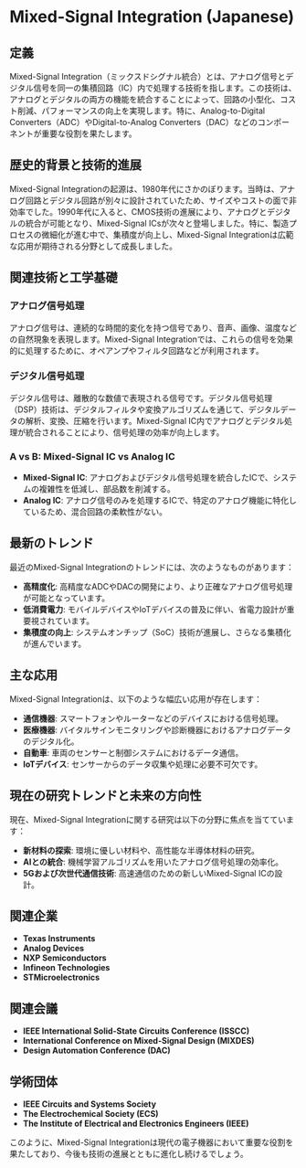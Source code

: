 # Mixed-Signal Integration (Japanese)

## 定義

Mixed-Signal Integration（ミックスドシグナル統合）とは、アナログ信号とデジタル信号を同一の集積回路（IC）内で処理する技術を指します。この技術は、アナログとデジタルの両方の機能を統合することによって、回路の小型化、コスト削減、パフォーマンスの向上を実現します。特に、Analog-to-Digital Converters（ADC）やDigital-to-Analog Converters（DAC）などのコンポーネントが重要な役割を果たします。

## 歴史的背景と技術的進展

Mixed-Signal Integrationの起源は、1980年代にさかのぼります。当時は、アナログ回路とデジタル回路が別々に設計されていたため、サイズやコストの面で非効率でした。1990年代に入ると、CMOS技術の進展により、アナログとデジタルの統合が可能となり、Mixed-Signal ICsが次々と登場しました。特に、製造プロセスの微細化が進む中で、集積度が向上し、Mixed-Signal Integrationは広範な応用が期待される分野として成長しました。

## 関連技術と工学基礎

### アナログ信号処理

アナログ信号は、連続的な時間的変化を持つ信号であり、音声、画像、温度などの自然現象を表現します。Mixed-Signal Integrationでは、これらの信号を効果的に処理するために、オペアンプやフィルタ回路などが利用されます。

### デジタル信号処理

デジタル信号は、離散的な数値で表現される信号です。デジタル信号処理（DSP）技術は、デジタルフィルタや変換アルゴリズムを通じて、デジタルデータの解析、変換、圧縮を行います。Mixed-Signal IC内でアナログとデジタル処理が統合されることにより、信号処理の効率が向上します。

### A vs B: Mixed-Signal IC vs Analog IC

- **Mixed-Signal IC**: アナログおよびデジタル信号処理を統合したICで、システムの複雑性を低減し、部品数を削減する。
- **Analog IC**: アナログ信号のみを処理するICで、特定のアナログ機能に特化しているため、混合回路の柔軟性がない。

## 最新のトレンド

最近のMixed-Signal Integrationのトレンドには、次のようなものがあります：

- **高精度化**: 高精度なADCやDACの開発により、より正確なアナログ信号処理が可能となっています。
- **低消費電力**: モバイルデバイスやIoTデバイスの普及に伴い、省電力設計が重要視されています。
- **集積度の向上**: システムオンチップ（SoC）技術が進展し、さらなる集積化が進んでいます。

## 主な応用

Mixed-Signal Integrationは、以下のような幅広い応用が存在します：

- **通信機器**: スマートフォンやルーターなどのデバイスにおける信号処理。
- **医療機器**: バイタルサインモニタリングや診断機器におけるアナログデータのデジタル化。
- **自動車**: 車両のセンサーと制御システムにおけるデータ通信。
- **IoTデバイス**: センサーからのデータ収集や処理に必要不可欠です。

## 現在の研究トレンドと未来の方向性

現在、Mixed-Signal Integrationに関する研究は以下の分野に焦点を当てています：

- **新材料の探索**: 環境に優しい材料や、高性能な半導体材料の研究。
- **AIとの統合**: 機械学習アルゴリズムを用いたアナログ信号処理の効率化。
- **5Gおよび次世代通信技術**: 高速通信のための新しいMixed-Signal ICの設計。

## 関連企業

- **Texas Instruments**
- **Analog Devices**
- **NXP Semiconductors**
- **Infineon Technologies**
- **STMicroelectronics**

## 関連会議

- **IEEE International Solid-State Circuits Conference (ISSCC)**
- **International Conference on Mixed-Signal Design (MIXDES)**
- **Design Automation Conference (DAC)**

## 学術団体

- **IEEE Circuits and Systems Society**
- **The Electrochemical Society (ECS)**
- **The Institute of Electrical and Electronics Engineers (IEEE)**

このように、Mixed-Signal Integrationは現代の電子機器において重要な役割を果たしており、今後も技術の進展とともに進化し続けるでしょう。